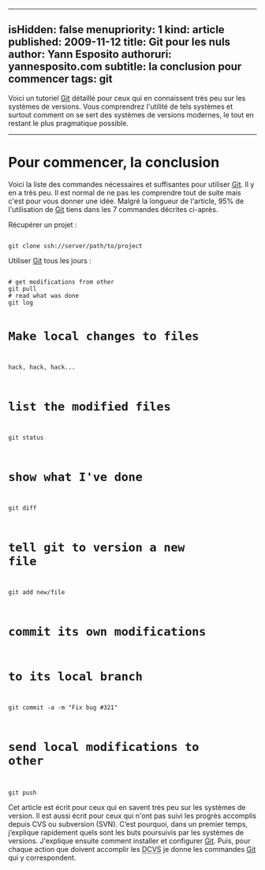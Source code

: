 -----
isHidden:       false
menupriority:   1
kind:           article
published: 2009-11-12
title: Git pour les nuls
author: Yann Esposito
authoruri: yannesposito.com
subtitle: la conclusion pour commencer
tags:  git
-----

<div class="intro">

Voici un tutoriel <a href="http://git-scm.org">Git</a> détaillé pour ceux qui en connaissent très peu sur les systèmes de versions. Vous comprendrez l'utilité de tels systèmes et surtout comment on se sert des systèmes de versions modernes, le tout en restant le plus pragmatique possible.

</div>

---

# Pour commencer, la conclusion

Voici la liste des commandes nécessaires et suffisantes pour utiliser [Git][git]. Il y en a très peu. Il est normal de ne pas les comprendre tout de suite mais c'est pour vous donner une idée. Malgré la longueur de l'article, 95% de l'utilisation de [Git][git] tiens dans les 7 commandes décrites ci-après.

Récupérer un projet : 

<div><code class="zsh">
git clone ssh://server/path/to/project
</code></div>

Utiliser [Git][git] tous les jours : 

<div><code class="zsh">
# get modifications from other
git pull
# read what was done
git log

# Make local changes to files 
hack, hack, hack...
# list the modified files
git status
# show what I've done
git diff

# tell git to version a new file
git add new/file

# commit its own modifications 
# to its local branch
git commit -a -m "Fix bug #321"

# send local modifications to other
git push
</code></div>

Cet article est écrit pour ceux qui en savent très peu sur les systèmes de version. Il est aussi écrit pour ceux qui n'ont pas suivi les progrès accomplis depuis CVS ou subversion (SVN). C’est pourquoi, dans un premier temps, j’explique rapidement quels sont les buts poursuivis par les systèmes de versions. J'explique ensuite comment installer et configurer [Git][git]. Puis, pour chaque action que doivent accomplir les <abbr title="Decentralized Concurent Versions System">DCVS</abbr> je donne les commandes [Git][git] qui y correspondent.

[git]: http://git-scm.org "Git"
